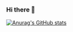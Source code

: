 ### Hi there 🦜

[![Anurag's GitHub stats](https://github-readme-stats.vercel.app/api?username=Inoue-KK&count_private=true&show_icons=true&theme=tokyonight)](https://github.com/anuraghazra/github-readme-stats)

<!--
**Inoue-KK/Inoue-KK** is a ✨ _special_ ✨ repository because its `README.md` (this file) appears on your GitHub profile.

Here are some ideas to get you started:

- 🔭 I’m currently working on ...
- 🌱 I’m currently learning ...
- 👯 I’m looking to collaborate on ...
- 🤔 I’m looking for help with ...
- 💬 Ask me about ...
- 📫 How to reach me: ...
- 😄 Pronouns: ...
- ⚡ Fun fact: ...
-->
